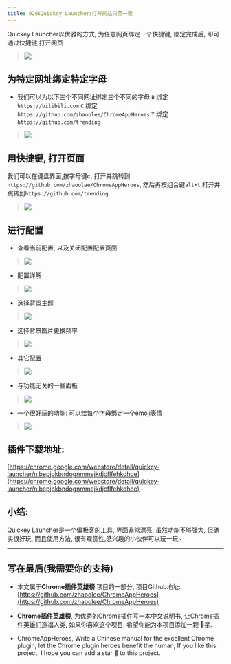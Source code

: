 ```yaml
---
title: 026《Quickey Launcher》打开网站只需一键
---
```

Quickey Launcher以优雅的方式, 为任意网页绑定一个快捷键, 绑定完成后, 即可通过快捷键,打开网页

> ![](https://www.v2fy.com/asset/026_quickey_launcher/2e81d510abc4493cb2f69aecb6939fb3.png)

## 为特定网址绑定特定字母
- 我们可以为以下三个不同网址绑定三个不同的字母
`B` 绑定 `https://bilibili.com`
`C` 绑定 `https://github.com/zhaoolee/ChromeAppHeroes`
`T` 绑定 `https://github.com/trending`
> ![](https://www.v2fy.com/asset/026_quickey_launcher/ffc17491eec641acadcee326e4954f1c.gif)



## 用快捷键, 打开页面
我们可以在键盘界面,按字母键c, 打开并跳转到`https://github.com/zhaoolee/ChromeAppHeroes`, 然后再按组合键`alt+t`,打开并跳转到`https://github.com/trending`

> ![](https://www.v2fy.com/asset/026_quickey_launcher/bd9d5de1201b4ec596edc9215141dd5c.gif)

## 进行配置
- 查看当前配置, 以及关闭配置配置页面
> ![](https://www.v2fy.com/asset/026_quickey_launcher/aa3aa89cd7624cbba9635c4f83348bde.gif)
- 配置详解
> ![](https://www.v2fy.com/asset/026_quickey_launcher/876a00c83f0147529f8972465c9335e1.png)
- 选择背景主题
> ![](https://www.v2fy.com/asset/026_quickey_launcher/d758154f524a413a8673d801a47186d4.png)
- 选择背景图片更换频率
> ![](https://www.v2fy.com/asset/026_quickey_launcher/933510281c5c4a799a85c0e151b59ed4.png)
- 其它配置
> ![](https://www.v2fy.com/asset/026_quickey_launcher/c759532127ef4a92a332571ea1519efa.png)
- 与功能无关的一些面板
> ![](https://www.v2fy.com/asset/026_quickey_launcher/f32445feeb464c428fd1919f94f5de4b.png)

- 一个很好玩的功能: 可以给每个字母绑定一个emoji表情
> ![](https://www.v2fy.com/asset/026_quickey_launcher/48198bd67f2e46698de4beea914cbd35.gif)

## 插件下载地址:
[https://chrome.google.com/webstore/detail/quickey-launcher/nibepjokbndognmmejkdjcflfehkdhce](https://chrome.google.com/webstore/detail/quickey-launcher/nibepjokbndognmmejkdjcflfehkdhce)

## 小结:
Quickey Launcher是一个偏极客的工具, 界面非常漂亮, 虽然功能不够强大, 但确实很好玩, 而且使用方法, 很有观赏性,感兴趣的小伙伴可以玩一玩~

---

## 写在最后(我需要你的支持)
- 本文属于**Chrome插件英雄榜** 项目的一部分, 项目Github地址: [https://github.com/zhaoolee/ChromeAppHeroes](https://github.com/zhaoolee/ChromeAppHeroes)

- **Chrome插件英雄榜**, 为优秀的Chrome插件写一本中文说明书, 让Chrome插件英雄们造福人类, 如果你喜欢这个项目, 希望你能为本项目添加一颗 🌟星.

- ChromeAppHeroes, Write a Chinese manual for the excellent Chrome plugin, let the Chrome plugin heroes benefit the human, If you like this project, I hope you can add a star 🌟 to this project.



